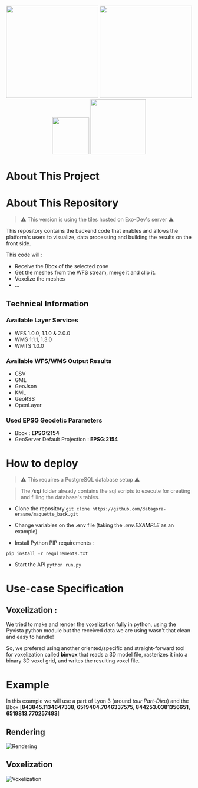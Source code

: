 <p align="center">
    <img src="https://upload.wikimedia.org/wikipedia/fr/thumb/b/b8/Logo_M%C3%A9tropole_Lyon_-_2022.svg/1200px-Logo_M%C3%A9tropole_Lyon_-_2022.svg.png" width="250">
    <img src="https://upload.wikimedia.org/wikipedia/fr/7/77/Logo_Universit%C3%A9_de_Lyon.png" width="250">
    <img src="https://images.exo-dev.fr/Logo_DatAgora.png" width="100">
    <img src="https://images.exo-dev.fr/dark_blue_creation_exo_dev.png" width="150">
</p>

# About This Project

# About This Repository 
> :warning: This version is using the tiles hosted on Exo-Dev's server :warning:

This repository contains the backend code that enables and allows the platform's users to visualize, data processing and building the results on the front side.

This code will : 
* Receive the Bbox of the selected zone
* Get the meshes from the WFS stream, merge it and clip it.
* Voxelize the meshes 
* ...

## Technical Information

### Available Layer Services 

* WFS 1.0.0, 1.1.0 & 2.0.0
* WMS 1.1.1, 1.3.0
* WMTS 1.0.0

### Available WFS/WMS Output Results 

* CSV
* GML
* GeoJson
* KML 
* GeoRSS
* OpenLayer

### Used EPSG Geodetic Parameters 

* Bbox : **EPSG:2154**
* GeoServer Default Projection : **EPSG:2154**

# How to deploy 
> :warning: This requires a PostgreSQL database setup :warning:

> The */**sql*** folder already contains the sql scripts to execute for creating and filling the database's tables.

* Clone the repository 
`
git clone https://github.com/datagora-erasme/maquette_back.git
`

* Change variables on the .env file (taking the *.env.EXAMPLE* as an example)

* Install Python PIP requirements :

```
pip install -r requirements.txt
```

* Start the API 
`
python run.py
`
# Use-case Specification 

## Voxelization :

We tried to make and render the voxelization fully in python, using the Pyvista python module but the received data we are using wasn't that clean and easy to handle!

So, we prefered using another oriented/specific and straight-forward tool for voxelization called **binvox** that reads a 3D model file, rasterizes it into a binary 3D voxel grid, and writes the resulting voxel file.

# Example 
In this example we will use a part of Lyon 3 (around *tour Part-Dieu*) and the Bbox [**843845.1134647338, 6519404.7046337575, 844253.0381356651, 6519813.770257493**]

## Rendering

![Rendering](https://i.imgur.com/mE7CjVx.png)

## Voxelization

![Voxelization](https://i.imgur.com/WvmBza7.png)